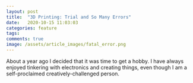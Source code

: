```yaml
---
layout: post
title:  "3D Printing: Trial and So Many Errors"
date:   2020-10-15 11:03:03
categories: feature
tags:
comments: true
image: /assets/article_images/fatal_error.png
---
```

About a year ago I decided that it was time to get a hobby. I have always enjoyed tinkering with electronics and creating things, even though I am a self-proclaimed creatively-challenged person. 
